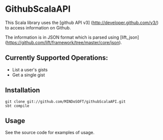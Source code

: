 GithubScalaAPI
==============

This Scala library uses the [github API v3] (http://developer.github.com/v3/) 
to access information on Github.

The information is in JSON format which is parsed using [lift_json] (https://github.com/lift/framework/tree/master/core/json).

Currently Supported Operations:
------------------------------
* List a user's gists
* Get a single gist

Installation
------------

    git clone git://github.com/MINDoSOFT/githubScalaAPI.git
    sbt compile

Usage
-----
See the source code for examples of usage.

